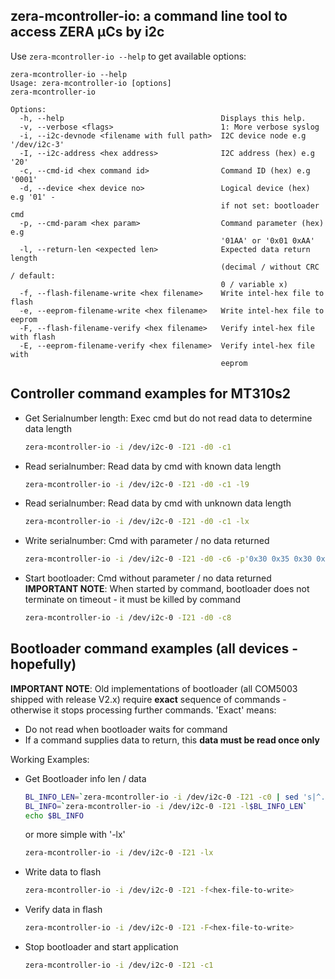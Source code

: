 zera-mcontroller-io: a command line tool to access ZERA µCs by i2c
-----------------------------------------------------------------------------------------------

Use `zera-mcontroller-io --help` to get available options:
```
zera-mcontroller-io --help
Usage: zera-mcontroller-io [options]
zera-mcontroller-io

Options:
  -h, --help                                   Displays this help.
  -v, --verbose <flags>                        1: More verbose syslog
  -i, --i2c-devnode <filename with full path>  I2C device node e.g '/dev/i2c-3'
  -I, --i2c-address <hex address>              I2C address (hex) e.g '20'
  -c, --cmd-id <hex command id>                Command ID (hex) e.g '0001'
  -d, --device <hex device no>                 Logical device (hex) e.g '01' -
                                               if not set: bootloader cmd
  -p, --cmd-param <hex param>                  Command parameter (hex) e.g
                                               '01AA' or '0x01 0xAA'
  -l, --return-len <expected len>              Expected data return length
                                               (decimal / without CRC / default:
                                               0 / variable x)
  -f, --flash-filename-write <hex filename>    Write intel-hex file to flash
  -e, --eeprom-filename-write <hex filename>   Write intel-hex file to eeprom
  -F, --flash-filename-verify <hex filename>   Verify intel-hex file with flash
  -E, --eeprom-filename-verify <hex filename>  Verify intel-hex file with
                                               eeprom
```


Controller command examples for MT310s2
-------------------------------------------------------------

* Get Serialnumber length: Exec cmd but do not read data to determine data length
  ```sh
  zera-mcontroller-io -i /dev/i2c-0 -I21 -d0 -c1
  ```

* Read serialnumber: Read data by cmd with known data length
  ```sh
  zera-mcontroller-io -i /dev/i2c-0 -I21 -d0 -c1 -l9
  ```

* Read serialnumber: Read data by cmd with unknown data length
  ```sh
  zera-mcontroller-io -i /dev/i2c-0 -I21 -d0 -c1 -lx
  ```

* Write serialnumber: Cmd with parameter / no data returned
  ```sh
  zera-mcontroller-io -i /dev/i2c-0 -I21 -d0 -c6 -p'0x30 0x35 0x30 0x30 0x35 0x39 0x34 0x37 0x39'
  ```

* Start bootloader: Cmd without parameter / no data returned
  __IMPORTANT NOTE__: When started by command, bootloader does not terminate  on timeout - it must be killed by command
  ```sh
  zera-mcontroller-io -i /dev/i2c-0 -I21 -d0 -c8
  ```


Bootloader command examples (all devices - hopefully)
-----------------------------------------------------
  __IMPORTANT NOTE__:
Old implementations of bootloader (all COM5003 shipped with release V2.x) require __exact__ sequence of commands -
otherwise it stops processing further commands. 'Exact' means:
* Do not read when bootloader waits for command
* If a command supplies data to return, this __data must be read once only__

Working Examples:
* Get Bootloader info len / data
  ```sh
  BL_INFO_LEN=`zera-mcontroller-io -i /dev/i2c-0 -I21 -c0 | sed 's|^.*can return data bytes: ||g'`
  BL_INFO=`zera-mcontroller-io -i /dev/i2c-0 -I21 -l$BL_INFO_LEN`
  echo $BL_INFO
  ```
  or more simple with '-lx'
  ```sh
  zera-mcontroller-io -i /dev/i2c-0 -I21 -lx
  ```

* Write data to flash
  ```sh
  zera-mcontroller-io -i /dev/i2c-0 -I21 -f<hex-file-to-write>
  ```

* Verify data in flash
  ```sh
  zera-mcontroller-io -i /dev/i2c-0 -I21 -F<hex-file-to-write>
  ```

* Stop bootloader and start application
  ```sh
  zera-mcontroller-io -i /dev/i2c-0 -I21 -c1
  ```
